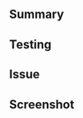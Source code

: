 ## Summary

<!-- Summarize the changes in this pull request. -->

## Testing

<!-- Add instructions for testing the changes. -->

## Issue

<!-- Add a link to a corresponding GitHub issue for these changes. -->

## Screenshot

<!-- Leave a screenshot, if appropriate. -->
